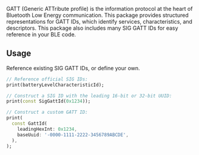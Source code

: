 GATT (Generic ATTribute profile) is the information protocol at the heart of Bluetooth Low Energy communication. This package provides structured representations for GATT IDs, which identify services, characteristics, and descriptors. This package also includes many SIG GATT IDs for easy reference in your BLE code.

## Usage
Reference existing SIG GATT IDs, or define your own.

```dart
// Reference official SIG IDs:
print(batteryLevelCharacteristicId);

// Construct a SIG ID with the leading 16-bit or 32-bit UUID:
print(const SigGattId(0x1234));

// Construct a custom GATT ID:
print(
  const GattId(
    leadingHexInt: 0x1234,
    baseUuid: '-0000-1111-2222-3456789ABCDE',
  ),
);
```

